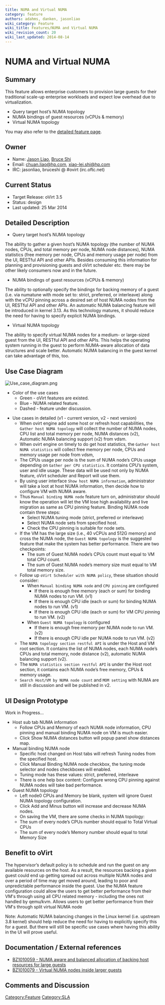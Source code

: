 ```yaml
---
title: NUMA and Virtual NUMA
category: feature
authors: adahms, danken, jasonliao
wiki_category: Feature
wiki_title: Features/NUMA and Virtual NUMA
wiki_revision_count: 20
wiki_last_updated: 2014-08-14
---
```


# NUMA and Virtual NUMA

## Summary

This feature allows enterprise customers to provision large guests for their traditional scale-up enterprise workloads and expect low overhead due to virtualization.

*   Query target host’s NUMA topology
*   NUMA bindings of guest resources (vCPUs & memory)
*   Virtual NUMA topology

You may also refer to the [detailed feature page](http://www.ovirt.org/Features/Detailed_NUMA_and_Virtual_NUMA).

## Owner

*   Name: [ Jason Liao](User:JasonLiao), [ Bruce Shi](User:BruceShi)
*   Email: <chuan.liao@hp.com>, <xiao-lei.shi@hp.com>
*   IRC: jasonliao, bruceshi @ #ovirt (irc.oftc.net)

## Current Status

*   Target Release: oVirt 3.5
*   Status: design
*   Last updated: 25 Mar 2014

## Detailed Description

*   Query target host’s NUMA topology

The ability to gather a given host’s NUMA topology (the number of NUMA nodes, CPUs, and total memory per node, NUMA node distances), NUMA statistics (free memory per node, CPUs and memory usage per node) from the UI, RESTful API and other APIs. Besides consuming this information for planning and provisioning guests and oVirt scheduler etc. there may be other likely consumers now and in the future.

*   NUMA bindings of guest resources (vCPUs & memory)

The ability to optionally specify the bindings for backing memory of a guest (i.e. via numatune with mode set to: strict, preferred, or interleave) along with the vCPU pinning across a desired set of host NUMA nodes from the UI, RESTful API and other APIs. An automatic NUMA balancing feature will be introduced in kernel 3.13. As this technology matures, it should reduce the need for having to specify explicit NUMA bindings.

*   Virtual NUMA topology

The ability to specify virtual NUMA nodes for a medium- or large-sized guest from the UI, RESTful API and other APIs. This helps the operating system running in the guest to perform NUMA-aware allocation of data structures and scale better. Automatic NUMA balancing in the guest kernel can take advantage of this, too.

## Use Case Diagram

![](Use_case_diagram.png "Use_case_diagram.png")

*   Color of the use cases
    -   Green - oVirt features are existed.
    -   Blue - NUMA related feature.
    -   Dashed - feature under discussion.

<!-- -->

*   Use cases in detailed (v1 - current version, v2 - next version)
    -   When ovirt engine add some host or refresh host capabilities, the `Gather host NUMA topology` will collect the number of NUMA nodes, CPU list and total memory per node, NUMA distances (v2), Automatic NUMA balancing support (v2) from vdsm.
    -   When ovirt engine on timely to do get host statistics, the `Gather host NUMA statistics` will collect free memory per node, CPUs and memory usage per node from vdsm,
    -   The CPUs usage per node is the sum of NUMA node’s CPUs usage depending on `Gather per CPU statistics`. It contains CPU’s system, user and idle usage. These data will be used not only by NUMA feature, oVirt scheduler and Report will use them.
    -   By using user interface `Show host NUMA information`, administrator will take a loot at host NUMA information, then decide how to configure VM with NUMA aware.
    -   Thus `Manual binding NUMA node` feature turn on, administrator should know the operation will let the VM lose high availability and live migration as same as CPU pinning feature. Binding NUMA node contain three steps:
        -   Select NUMA tuning mode (strict, preferred or interleave)
        -   Select NUMA node sets from specified host.
        -   Check the CPU pinning is suitable for node sets.
    -   If the VM has the large size (i.e., 40 vCPUs and 512G memory) and cross the NUMA node, the `Guest NUMA topology` is the suggested feature that make the system has better performance. There are two checkpoints:
        -   The sum of Guest NUMA node’s CPUs count must equal to VM total CPU count.
        -   The sum of Guest NUMA node’s memory size must equal to VM total memory size.
    -   Follow up `oVirt Scheduler with NUMA policy`, these situation should consider:
        -   When `Manual binding NUMA node` and `CPU pinning` are configured
            -   If there is enough free memory (each or sum) for binding NUMA nodes to run VM. (v1)
            -   If there is enough CPU idle (each or sum) for binding NUMA nodes to run VM. (v1)
            -   If there is enough CPU idle (each or sum) for VM CPU pinning to run VM. (v2)
        -   When `Guest NUMA topology` is configured
            -   If there is enough free memory per NUMA node to run VM. (v2)
            -   If there is enough CPU idle per NUMA node to run VM. (v2)
    -   The `NUMA topology section restful API` is under the Host and VM root section. It contains the list of NUMA nodes, each NUMA node’s CPUs and total memory, node distance (v2), automatic NUMA balancing support (v2).
    -   The `NUMA statistics section restful API` is under the Host root section, it contains each NUMA node’s free memory, CPUs & memory usage.
    -   `Search Host/VM by NUMA node count` and `MOM setting` with NUMA are still in discussion and will be published in v2.

## UI Design Prototype

Work in Progress...

*   Host sub tab NUMA information
    -   Follow CPUs and Memory of each NUMA node information, CPU pinning and manual binding NUMA node on VM is much easier.
    -   Click Show NUMA distances button will popup panel show distances map.
*   Manual binding NUMA node
    -   Specific host changed on Host tabs will refresh Tuning nodes from the specified host.
    -   Click Manual Binding NUMA node checkbox, the tuning mode selector and nodes checkboxes will enabled.
    -   Tuning mode has these values: strict, preferred, interleave
    -   There is one help box content: Configure wrong CPU pinning against NUMA nodes will take bad performance.
*   Guest NUMA topology
    -   Left node0 CPUs and Memory be blank, system will ignore Guest NUMA topology configuration.
    -   Click Add and Minus button will increase and decrease NUMA nodes.
    -   On saving the VM, there are some checks in NUMA topology:
    -   The sum of every node’s CPUs number should equal to Total Virtual CPUs
    -   The sum of every node’s Memory number should equal to total Memory Size

## Benefit to oVirt

The hypervisor’s default policy is to schedule and run the guest on any available resources on the host. As a result, the resources backing a given guest could end up getting spread out across multiple NUMA nodes and over a period of time may get moved around, leading to poor and unpredictable performance inside the guest. Use the NUMA feature configuration could allow the users to get better performance from their VM's through using all CPU related memory - including the ones not handled by qemu/kvm. Allows users to get better performance from their VM's through split virtual NUMA node

Note: Automatic NUMA balancing changes in the Linux kernel (i.e. upstream 3.8 kernel) should help reduce the need for having to explicitly specify this for a guest. But there will still be specific use cases where having this ability in the UI will prove useful.

## Documentation / External references

*   [BZ1010059 - NUMA aware and balanced allocation of backing host resources for large guests](https://bugzilla.redhat.com/show_bug.cgi?id=1010059)
*   [BZ1010079 - Virtual NUMA nodes inside larger guests](https://bugzilla.redhat.com/show_bug.cgi?id=1010079)

## Comments and Discussion

<Category:Feature> <Category:SLA>
